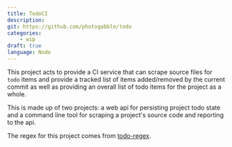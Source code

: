 ```yaml
---
title: TodoCI
description: 
git: https://github.com/photogabble/todo
categories:
    - wip
draft: true
language: Node
---
```


This project acts to provide a CI service that can scrape source files for `todo` items and provide a tracked list of items added/removed by the current commit as well as providing an overall list of todo items for the project as a whole.

This is made up of two projects: a web api for persisting project todo state and a command line tool for scraping a project's source code and reporting to the api.

The regex for this project comes from [todo-regex](https://github.com/regexhq/todo-regex).
